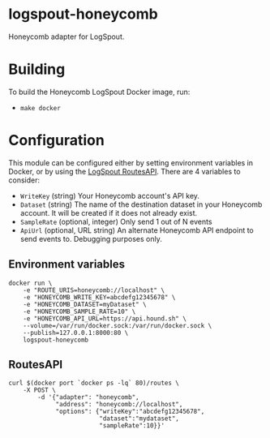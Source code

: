 # logspout-honeycomb
Honeycomb adapter for LogSpout.

# Building

To build the Honeycomb LogSpout Docker image, run:
* `make docker`

# Configuration

This module can be configured either by setting environment variables in
Docker, or by using the [LogSpout RoutesAPI](https://github.com/gliderlabs/logspout/tree/master/routesapi). There are 4 variables to consider:

* `WriteKey` (string) Your Honeycomb account's API key.
* `Dataset` (string) The name of the destination dataset in your Honeycomb account. It will be created if it does not already exist.
* `SampleRate` (optional, integer) Only send 1 out of N events
* `ApiUrl` (optional, URL string) An alternate Honeycomb API endpoint to send events to. Debugging purposes only.

## Environment variables

    docker run \
        -e "ROUTE_URIS=honeycomb://localhost" \
        -e "HONEYCOMB_WRITE_KEY=abcdefg12345678" \
        -e "HONEYCOMB_DATASET=myDataset" \
        -e "HONEYCOMB_SAMPLE_RATE=10" \
        -e "HONEYCOMB_API_URL=https://api.hound.sh" \
        --volume=/var/run/docker.sock:/var/run/docker.sock \
        --publish=127.0.0.1:8000:80 \
        logspout-honeycomb

## RoutesAPI

    curl $(docker port `docker ps -lq` 80)/routes \
        -X POST \
            -d '{"adapter": "honeycomb",
                 "address": "honeycomb://localhost",
                 "options": {"writeKey":"abcdefg12345678",
                             "dataset":"mydataset",
                             "sampleRate":10}}'
